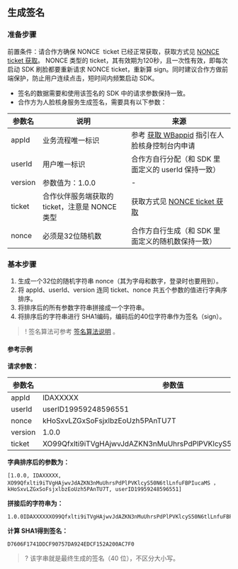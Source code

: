## 生成签名
### 准备步骤
前置条件：请合作方确保 NONCE  ticket 已经正常获取，获取方式见 [NONCE ticket 获取](https://cloud.tencent.com/document/product/1007/37306)。
NONCE 类型的 ticket，其有效期为120秒，且一次性有效，即每次启动 SDK 刷脸都要重新请求 NONCE ticket，重新算 sign。同时建议合作方做前端保护，防止用户连续点击，短时间内频繁启动 SDK。
- 签名的数据需要和使用该签名的 SDK 中的请求参数保持一致。
- 合作方为人脸核身服务生成签名，需要具有以下参数：

| 参数名 | 说明 | 来源 |
|---------|---------|---------|
| appId	| 业务流程唯一标识	| 参考 [获取 WBappid](https://cloud.tencent.com/document/product/1007/49634) 指引在人脸核身控制台内申请| 
| userId	| 用户唯一标识	| 合作方自行分配（和 SDK 里面定义的 userId 保持一致）| 
| version	| 参数值为：1.0.0	   |- | 
| ticket	| 合作伙伴服务端获取的 ticket，注意是 NONCE 类型| 获取方式见 [NONCE ticket 获取](https://cloud.tencent.com/document/product/1007/37306)| 
| nonce	| 必须是32位随机数	| 合作方自行生成（和 SDK 里面定义的随机数保持一致）| 

### 基本步骤
1. 生成一个32位的随机字符串 nonce（其为字母和数字，登录时也要用到）。
2. 将 appId、userId、version 连同 ticket、nonce 共五个参数的值进行字典序排序。
3. 将排序后的所有参数字符串拼接成一个字符串。
4. 将排序后的字符串进行 SHA1编码，编码后的40位字符串作为签名（sign）。
>! 签名算法可参考 [签名算法说明](https://cloud.tencent.com/document/product/1007/37307) 。

#### 参考示例
**请求参数：**

| 参数名 | 参数值 |
|---------|---------|
| appId| 	IDAXXXXX| 
| userId	| userID19959248596551| 
| nonce	| kHoSxvLZGxSoFsjxlbzEoUzh5PAnTU7T| 
| version	| 1.0.0| 
| ticket	| XO99Qfxlti9iTVgHAjwvJdAZKN3nMuUhrsPdPlPVKlcyS50N6tlLnfuFBPIucaMS| 

**字典排序后的参数为：**
```
[1.0.0, IDAXXXXX, XO99Qfxlti9iTVgHAjwvJdAZKN3nMuUhrsPdPlPVKlcyS50N6tlLnfuFBPIucaMS ， kHoSxvLZGxSoFsjxlbzEoUzh5PAnTU7T, userID19959248596551]
```
**拼接后的字符串为：**
```
1.0.0IDAXXXXXXO99Qfxlti9iTVgHAjwvJdAZKN3nMuUhrsPdPlPVKlcyS50N6tlLnfuFBPIucaMSkHoSxvLZGxSoFsjxlbzEoUzh5PAnTU7TuserID19959248596551
```

**计算 SHA1得到签名：**
```
D7606F1741DDCF90757DA924EDCF152A200AC7F0
```
>? 该字串就是最终生成的签名（40 位），不区分大小写。
